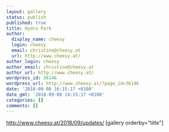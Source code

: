 ```yaml
---
layout: gallery
status: publish
published: true
title: Hydro Park
author:
  display_name: cheesy
  login: cheesy
  email: christine@cheesy.at
  url: http://www.cheesy.at/
author_login: cheesy
author_email: christine@cheesy.at
author_url: http://www.cheesy.at/
wordpress_id: 36146
wordpress_url: http://www.cheesy.at/?page_id=36146
date: '2018-09-08 16:15:17 +0100'
date_gmt: '2018-09-08 14:15:17 +0100'
categories: []
comments: []
---
```

http://www.cheesy.at/2018/09/updates/
[gallery orderby="title"]
